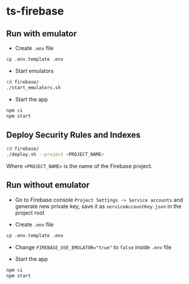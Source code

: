 # ts-firebase

## Run with emulator

- Create `.env` file
```sh
cp .env.template .env
```

- Start emulators
```sh
cd firebase/
./start_emulators.sh
```

- Start the app
```sh
npm ci
npm start
```

## Deploy Security Rules and Indexes

```sh
cd firebase/
./deploy.sh --project <PROJECT_NAME>
```

Where `<PROJECT_NAME>` is the name of the Firebase project.

## Run without emulator

- Go to Firebase console `Project Settings -> Service accounts` and generate new private key,
save it as `serviceAccountKey.json` in the project root

- Create `.env` file
```sh
cp .env.template .env
```

- Change `FIREBASE_USE_EMULATOR="true"` to `false` inside `.env` file

- Start the app
```sh
npm ci
npm start
```
